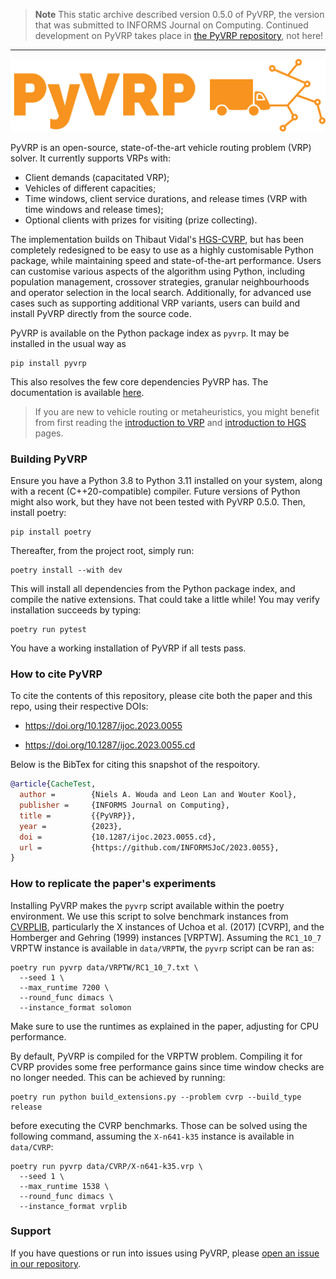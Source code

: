 > **Note**
> This static archive described version 0.5.0 of PyVRP, the version that was submitted to INFORMS Journal on Computing.
> Continued development on PyVRP takes place in [the PyVRP repository](https://github.com/PyVRP/PyVRP/), not here!

---

![PyVRP logo](docs/source/assets/images/logo.svg)

PyVRP is an open-source, state-of-the-art vehicle routing problem (VRP) solver.
It currently supports VRPs with:
- Client demands (capacitated VRP);
- Vehicles of different capacities;
- Time windows, client service durations, and release times (VRP with time windows and release times);
- Optional clients with prizes for visiting (prize collecting).

The implementation builds on Thibaut Vidal's [HGS-CVRP][8], but has been completely redesigned to be easy to use as a highly customisable Python package, while maintaining speed and state-of-the-art performance.
Users can customise various aspects of the algorithm using Python, including population management, crossover strategies, granular neighbourhoods and operator selection in the local search.
Additionally, for advanced use cases such as supporting additional VRP variants, users can build and install PyVRP directly from the source code.

PyVRP is available on the Python package index as `pyvrp`.
It may be installed in the usual way as
```
pip install pyvrp
```
This also resolves the few core dependencies PyVRP has.
The documentation is available [here][1].

> If you are new to vehicle routing or metaheuristics, you might benefit from first reading the [introduction to VRP][6] and [introduction to HGS][7] pages.

### Building PyVRP

Ensure you have a Python 3.8 to Python 3.11 installed on your system, along with a recent (C++20-compatible) compiler.
Future versions of Python might also work, but they have not been tested with PyVRP 0.5.0.
Then, install poetry:
```
pip install poetry
```
Thereafter, from the project root, simply run:
```
poetry install --with dev
```
This will install all dependencies from the Python package index, and compile the native extensions.
That could take a little while!
You may verify installation succeeds by typing:
```
poetry run pytest
```
You have a working installation of PyVRP if all tests pass.

### How to cite PyVRP

To cite the contents of this repository, please cite both the paper and this repo, using their respective DOIs:

- https://doi.org/10.1287/ijoc.2023.0055

- https://doi.org/10.1287/ijoc.2023.0055.cd

Below is the BibTex for citing this snapshot of the respoitory.
```bibtex
@article{CacheTest,
  author =        {Niels A. Wouda and Leon Lan and Wouter Kool},
  publisher =     {INFORMS Journal on Computing},
  title =         {{PyVRP}},
  year =          {2023},
  doi =           {10.1287/ijoc.2023.0055.cd},
  url =           {https://github.com/INFORMSJoC/2023.0055},
}
```

### How to replicate the paper's experiments

Installing PyVRP makes the `pyvrp` script available within the poetry environment.
We use this script to solve benchmark instances from [CVRPLIB](http://vrp.atd-lab.inf.puc-rio.br/), particularly the X instances of Uchoa et al. (2017) [CVRP], and the Homberger and Gehring (1999) instances [VRPTW].
Assuming the `RC1_10_7` VRPTW instance is available in `data/VRPTW`, the `pyvrp` script can be ran as:
```
poetry run pyvrp data/VRPTW/RC1_10_7.txt \
  --seed 1 \ 
  --max_runtime 7200 \
  --round_func dimacs \
  --instance_format solomon
```
Make sure to use the runtimes as explained in the paper, adjusting for CPU performance.

By default, PyVRP is compiled for the VRPTW problem.
Compiling it for CVRP provides some free performance gains since time window checks are no longer needed.
This can be achieved by running:
```
poetry run python build_extensions.py --problem cvrp --build_type release
```
before executing the CVRP benchmarks.
Those can be solved using the following command, assuming the `X-n641-k35` instance is available in `data/CVRP`:
```
poetry run pyvrp data/CVRP/X-n641-k35.vrp \
  --seed 1 \ 
  --max_runtime 1538 \
  --round_func dimacs \
  --instance_format vrplib
```

### Support

If you have questions or run into issues using PyVRP, please [open an issue in our repository](https://github.com/PyVRP/PyVRP/issues).


[1]: https://pyvrp.org/

[2]: https://pyvrp.org/dev/contributing.html

[3]: https://pyvrp.org/setup/getting_help.html

[4]: https://pyvrp.org/examples/basic_vrps.html

[5]: https://pyvrp.org/examples/quick_tutorial.html

[6]: https://pyvrp.org/setup/introduction_to_vrp.html

[7]: https://pyvrp.org/setup/introduction_to_hgs.html

[8]: https://github.com/vidalt/HGS-CVRP/

[9]: https://pyvrp.org/examples/using_pyvrp_components.html
